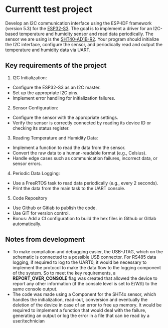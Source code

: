 # Currentt test project

Develop an I2C communication interface using the ESP-IDF framework (version 5.3) for the 
[ESP32-S3](https://docs.espressif.com/projects/esp-idf/en/stable/esp32s3/index.html). The goal 
is to implement a driver for an I2C-based temperature and humidity sensor and read data 
periodically. The sensor we are using is the [SHT40-AD1B-R2](https://nl.mouser.com/datasheet/2/682/HT_DS_Datasheet_SHT4x-3454169.pdf).
Your program should initialize the I2C interface, configure the sensor, and periodically read and output the 
temperature and humidity data via UART. 


## Key requirements of the project
1. I2C Initialization: 
-  Configure the ESP32-S3 as an I2C master. 
-  Set up the appropriate I2C pins. 
-  Implement error handling for initialization failures. 
2. Sensor Configuration: 
-  Configure the sensor with the appropriate settings. 
-  Verify the sensor is correctly connected by reading its device ID or checking its 
    status register. 
3. Reading Temperature and Humidity Data: 
-  Implement a function to read the data from the sensor. 
-  Convert the raw data to a human-readable format (e.g., Celsius). 
-  Handle edge cases such as communication failures, incorrect data, or sensor 
    errors. 
4. Periodic Data Logging: 
-  Use a FreeRTOS task to read data periodically (e.g., every 2 seconds). 
-  Print the data from the main task to the UART console. 
5. Code Repository 
-  Use Github or Gitlab to publish the code. 
-  Use GIT for version control. 
-  Bonus: Add a CI configuration to build the hex files in Github or Gitlab 
    automatically. 

## Notes from development

- To make compilation and debugging easier, the USB-JTAG, which on the schematic is connected to a possible USB connector. For RS485 data logging, if required to log to the UART0, it would be necessary to implement the protocol to make the data flow to the logging component of the system. So to meet the key requirements, a **REPORT_OVER_CONSOLE**  flag was created that allowed the device to report any other information  (if the console level is set to E/W/I) to the same console output.
- The code was made using a Component for the SHT4x sensor, which handles the initialization, read-out, conversion and eventually the deletion of the device in case of an error to free up memory. It would be required to implement a function that would deal with the failure, generating an output or log the error in a file that can be read by a user/technician


